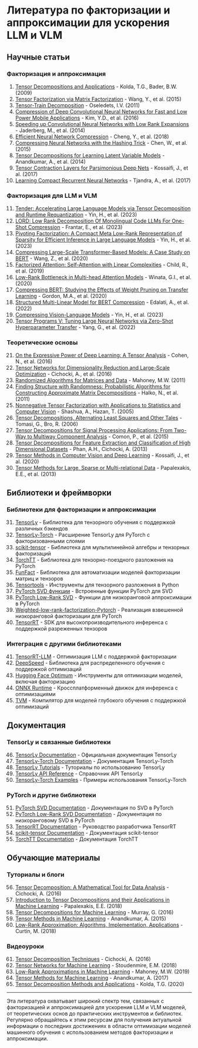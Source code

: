 # Литература по факторизации и аппроксимации для ускорения LLM и VLM

## Научные статьи

### Факторизация и аппроксимация

1. [Tensor Decompositions and Applications](https://epubs.siam.org/doi/10.1137/07070111X) - Kolda, T.G., Bader, B.W. (2009)
2. [Tensor Factorization via Matrix Factorization](https://proceedings.mlr.press/v38/wang15a.html) - Wang, Y., et al. (2015)
3. [Tensor-Train Decomposition](https://epubs.siam.org/doi/10.1137/090752286) - Oseledets, I.V. (2011)
4. [Compression of Deep Convolutional Neural Networks for Fast and Low Power Mobile Applications](https://arxiv.org/abs/1511.06530) - Kim, Y.D., et al. (2016)
5. [Speeding up Convolutional Neural Networks with Low Rank Expansions](https://arxiv.org/abs/1405.3866) - Jaderberg, M., et al. (2014)
6. [Efficient Neural Network Compression](https://arxiv.org/abs/1811.12781) - Cheng, Y., et al. (2018)
7. [Compressing Neural Networks with the Hashing Trick](https://arxiv.org/abs/1504.04788) - Chen, W., et al. (2015)
8. [Tensor Decompositions for Learning Latent Variable Models](https://jmlr.org/papers/v15/anandkumar14b.html) - Anandkumar, A., et al. (2014)
9. [Tensor Contraction Layers for Parsimonious Deep Nets](https://arxiv.org/abs/1706.00439) - Kossaifi, J., et al. (2017)
10. [Learning Compact Recurrent Neural Networks](https://arxiv.org/abs/1710.02252) - Tjandra, A., et al. (2017)

### Факторизация для LLM и VLM

11. [Tender: Accelerating Large Language Models via Tensor Decomposition and Runtime Requantization](https://arxiv.org/abs/2310.19859) - Yin, H., et al. (2023)
12. [LORD: Low Rank Decomposition Of Monolingual Code LLMs For One-Shot Compression](https://arxiv.org/abs/2306.13840) - Frantar, E., et al. (2023)
13. [Pivoting Factorization: A Compact Meta Low-Rank Representation of Sparsity for Efficient Inference in Large Language Models](https://arxiv.org/abs/2310.01906) - Yin, H., et al. (2023)
14. [Compressing Large-Scale Transformer-Based Models: A Case Study on BERT](https://arxiv.org/abs/2002.11985) - Wang, Z., et al. (2020)
15. [Factorized Attention: Self-Attention with Linear Complexities](https://arxiv.org/abs/1812.01243) - Child, R., et al. (2019)
16. [Low-Rank Bottleneck in Multi-head Attention Models](https://arxiv.org/abs/2002.07028) - Winata, G.I., et al. (2020)
17. [Compressing BERT: Studying the Effects of Weight Pruning on Transfer Learning](https://arxiv.org/abs/2002.08307) - Gordon, M.A., et al. (2020)
18. [Structured Multi-Linear Model for BERT Compression](https://arxiv.org/abs/2205.12399) - Edalati, A., et al. (2022)
19. [Compressing Vision-Language Models](https://arxiv.org/abs/2310.04415) - Yin, H., et al. (2023)
20. [Tensor Programs V: Tuning Large Neural Networks via Zero-Shot Hyperparameter Transfer](https://arxiv.org/abs/2203.03466) - Yang, G., et al. (2022)

### Теоретические основы

21. [On the Expressive Power of Deep Learning: A Tensor Analysis](https://arxiv.org/abs/1509.05009) - Cohen, N., et al. (2016)
22. [Tensor Networks for Dimensionality Reduction and Large-Scale Optimization](https://www.nowpublishers.com/article/Details/MAL-059) - Cichocki, A., et al. (2016)
23. [Randomized Algorithms for Matrices and Data](https://www.nowpublishers.com/article/Details/MAL-012) - Mahoney, M.W. (2011)
24. [Finding Structure with Randomness: Probabilistic Algorithms for Constructing Approximate Matrix Decompositions](https://epubs.siam.org/doi/10.1137/090771806) - Halko, N., et al. (2011)
25. [Nonnegative Tensor Factorization with Applications to Statistics and Computer Vision](https://dl.acm.org/doi/10.1145/1102351.1102451) - Shashua, A., Hazan, T. (2005)
26. [Tensor Decompositions, Alternating Least Squares and Other Tales](https://www.sciencedirect.com/science/article/pii/S0377042700003027) - Tomasi, G., Bro, R. (2006)
27. [Tensor Decompositions for Signal Processing Applications: From Two-Way to Multiway Component Analysis](https://ieeexplore.ieee.org/document/7038247) - Comon, P., et al. (2015)
28. [Tensor Decompositions for Feature Extraction and Classification of High Dimensional Datasets](https://www.sciencedirect.com/science/article/pii/S0925231213003706) - Phan, A.H., Cichocki, A. (2013)
29. [Tensor Methods in Computer Vision and Deep Learning](https://arxiv.org/abs/2009.05639) - Kossaifi, J., et al. (2020)
30. [Tensor Methods for Large, Sparse or Multi-relational Data](https://dl.acm.org/doi/10.1145/2339530.2339723) - Papalexakis, E.E., et al. (2013)

## Библиотеки и фреймворки

### Библиотеки для факторизации и аппроксимации

31. [TensorLy](http://tensorly.org/) - Библиотека для тензорного обучения с поддержкой различных бэкендов
32. [TensorLy-Torch](https://tensorly.org/torch/) - Расширение TensorLy для PyTorch с факторизованными слоями
33. [scikit-tensor](https://github.com/mnick/scikit-tensor) - Библиотека для мультилинейной алгебры и тензорных факторизаций
34. [TorchTT](https://github.com/yuhuixu1993/torch-tt) - Библиотека для тензорно-поездного разложения на PyTorch
35. [FunFact](https://github.com/yhtang/FunFact) - Библиотека для автоматизации моделей факторизации матриц и тензоров
36. [Tensortools](https://github.com/ahwillia/tensortools) - Инструменты для тензорного разложения в Python
37. [PyTorch SVD функции](https://pytorch.org/docs/stable/generated/torch.svd.html) - Встроенные функции PyTorch для SVD
38. [PyTorch Low-Rank SVD](https://pytorch.org/docs/stable/generated/torch.svd_lowrank.html) - Функции для низкоранговой аппроксимации в PyTorch
39. [Weighted-low-rank-factorization-Pytorch](https://github.com/viig99/Weighted-low-rank-factorization-Pytorch) - Реализация взвешенной низкоранговой факторизации для PyTorch
40. [TensorRT](https://developer.nvidia.com/tensorrt) - SDK для высокопроизводительного инференса с поддержкой разреженных тензоров

### Интеграция с другими библиотеками

41. [TensorRT-LLM](https://github.com/NVIDIA/TensorRT-LLM) - Оптимизация LLM с поддержкой факторизации
42. [DeepSpeed](https://github.com/microsoft/DeepSpeed) - Библиотека для распределенного обучения с поддержкой оптимизаций
43. [Hugging Face Optimum](https://github.com/huggingface/optimum) - Инструменты для оптимизации моделей, включая факторизацию
44. [ONNX Runtime](https://onnxruntime.ai/) - Кроссплатформенный движок для инференса с оптимизациями
45. [TVM](https://tvm.apache.org/) - Компилятор для моделей глубокого обучения с поддержкой оптимизаций

## Документация

### TensorLy и связанные библиотеки

46. [TensorLy Documentation](http://tensorly.org/stable/index.html) - Официальная документация TensorLy
47. [TensorLy-Torch Documentation](https://tensorly.org/torch/) - Документация TensorLy-Torch
48. [TensorLy Tutorials](http://tensorly.org/stable/auto_examples/index.html) - Туториалы по использованию TensorLy
49. [TensorLy API Reference](http://tensorly.org/stable/modules/api.html) - Справочник API TensorLy
50. [TensorLy-Torch Examples](https://github.com/tensorly/tensorly-torch/tree/main/examples) - Примеры использования TensorLy-Torch

### PyTorch и другие библиотеки

51. [PyTorch SVD Documentation](https://pytorch.org/docs/stable/generated/torch.svd.html) - Документация по SVD в PyTorch
52. [PyTorch Low-Rank SVD Documentation](https://pytorch.org/docs/stable/generated/torch.svd_lowrank.html) - Документация по низкоранговому SVD в PyTorch
53. [TensorRT Documentation](https://docs.nvidia.com/deeplearning/tensorrt/developer-guide/index.html) - Руководство разработчика TensorRT
54. [scikit-tensor Documentation](https://github.com/mnick/scikit-tensor/blob/master/README.md) - Документация scikit-tensor
55. [TorchTT Documentation](https://github.com/yuhuixu1993/torch-tt/blob/master/README.md) - Документация TorchTT

## Обучающие материалы

### Туториалы и блоги

56. [Tensor Decomposition: A Mathematical Tool for Data Analysis](https://arxiv.org/abs/1607.01668) - Cichocki, A. (2016)
57. [Introduction to Tensor Decompositions and their Applications in Machine Learning](https://www.slideshare.net/BavaniThuraisingham/tensor-decompositions-and-their-applications-in-machine-learning) - Papalexakis, E.E. (2018)
58. [Tensor Decompositions for Machine Learning](https://www.cs.cmu.edu/~gmurray/tensor_tutorial.pdf) - Murray, G. (2016)
59. [Tensor Methods in Machine Learning](https://www.cs.cornell.edu/~siddarth/tensor-tutorial.pdf) - Anandkumar, A. (2015)
60. [Low-Rank Approximation: Algorithms, Implementation, Applications](https://www.cs.utexas.edu/~cmcurtin/cs395t/slides/lecture21.pdf) - Curtin, M. (2018)

### Видеоуроки

61. [Tensor Decomposition Techniques](https://www.youtube.com/watch?v=B5QWLJpLWkY) - Cichocki, A. (2016)
62. [Tensor Networks for Machine Learning](https://www.youtube.com/watch?v=YnQJTfbwBM8) - Stoudenmire, E.M. (2018)
63. [Low-Rank Approximations in Machine Learning](https://www.youtube.com/watch?v=KBCJOcGgVlA) - Mahoney, M.W. (2019)
64. [Tensor Methods for Machine Learning](https://www.youtube.com/watch?v=ONS3MJRnLRY) - Anandkumar, A. (2017)
65. [Tensor Decomposition Methods and Applications](https://www.youtube.com/watch?v=MXZCVjsWLVA) - Kolda, T.G. (2020)

---

Эта литература охватывает широкий спектр тем, связанных с факторизацией и аппроксимацией для ускорения LLM и VLM моделей, от теоретических основ до практических инструментов и библиотек. Регулярно обращайтесь к этим ресурсам для получения актуальной информации о последних достижениях в области оптимизации моделей машинного обучения с использованием методов факторизации и аппроксимации.